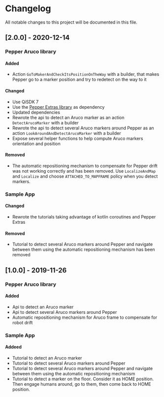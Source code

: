 # Changelog

All notable changes to this project will be documented in this file.

## [2.0.0] - 2020-12-14
### Pepper Aruco library
#### Added
- Action `GoToMakerAndCheckItsPositionOnTheWay` with a builder, that makes Pepper go to a marker position and try to redetect on the way to it

#### Changed
- Use QiSDK 7
- Use the [Pepper Extras library](https://github.com/softbankrobotics-labs/pepper-extras) as dependency
- Updated dependencies
- Rewrote the api to detect an Aruco marker as an action `DetectArucoMarker` with a builder
- Rewrote the api to detect several Aruco markers around Pepper as an action `LookAroundAndDetectArucoMarker` with a builder
- Expose several helper functions to help compute Aruco markers orientation and position

#### Removed
- The automatic repositioning mechanism to compensate for Pepper drift was not working correctly and has been removed. Use `LocalizeAndMap` and `Localize` and choose `ATTACHED_TO_MAPFRAME` policy when you detect markers.


### Sample App
#### Changed
- Rewrote the tutorials taking advantage of kotlin coroutines and Pepper Extras

#### Removed
- Tutorial to detect several Aruco markers around Pepper and navigate between them using the automatic repositioning mechanism has been removed


## [1.0.0] - 2019-11-26
### Pepper Aruco library
#### Added
- Api to detect an Aruco marker
- Api to detect several Aruco markers around Pepper
- Automatic repositioning mechanism for Aruco frame to compensate for robot drift

### Sample App
#### Addeed
- Tutorial to detect an Aruco marker
- Tutorial to detect several Aruco markers around Pepper
- Tutorial to detect several Aruco markers around Pepper and navigate between them using the automatic repositioning mechanism
- Tutorial to detect a marker on the floor. Consider it as HOME position. Then engage humans around, go to them,  then come back to HOME position.
